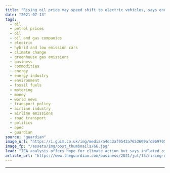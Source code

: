 ```yaml
---
title: "Rising oil price may speed shift to electric vehicles, says energy watchdog"
date: "2021-07-13"
tags: 
  - oil
  - petrol prices
  - oil
  - oil and gas companies
  - electric
  - hybrid and low emission cars
  - climate change
  - greenhouse gas emissions
  - business
  - commodities
  - energy
  - energy industry
  - environment
  - fossil fuels
  - motoring
  - money
  - world news
  - transport policy
  - airline industry
  - airline emissions
  - road transport
  - politics
  - opec
  - guardian
source: "guardian"
image_url: "https://i.guim.co.uk/img/media/a4dc3af9542a7653609afd9b97059465becc6737/0_275_8256_4954/master/8256.jpg?width=460&quality=85&auto=format&fit=max&s=9b89d637d39cf0f1fd0b842347274fee"
image_fp: "/assets/img/post_thumbnails/66.jpg"
lead: "IEA analysis offers hope for climate action but says inflated oil price may slow global economic recovery from Covid-19Rising oil prices could help speed climate action by accelerating the shift to electric vehicles, but would come at the expense of ..."
article_url: "https://www.theguardian.com/business/2021/jul/13/rising-oil-price-may-speed-shift-to-electric-vehicles-says-energy-watchdog"
---
```


---
